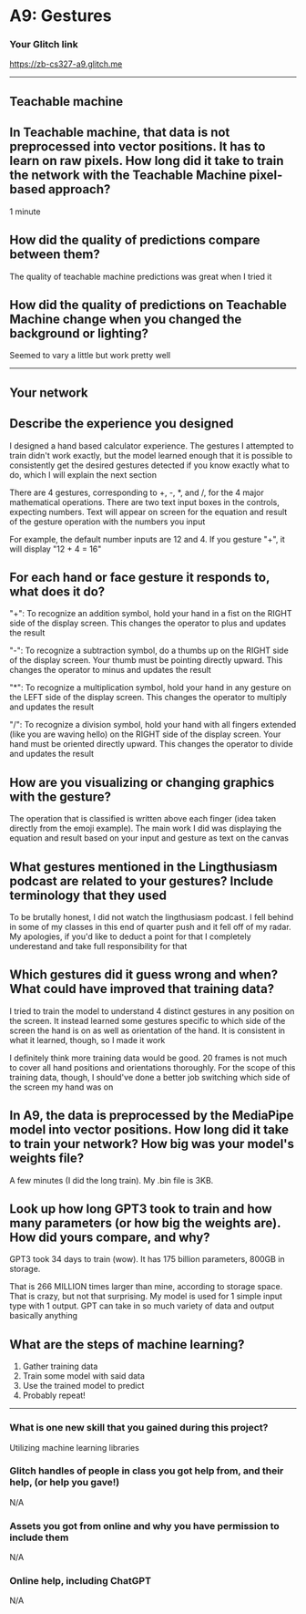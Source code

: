 # A9: Gestures

### Your Glitch link

https://zb-cs327-a9.glitch.me


--------
## Teachable machine

## In Teachable machine, that data is not preprocessed into vector positions.  It has to learn on raw pixels. How long did it take to train the network with the Teachable Machine pixel-based approach?

1 minute


## How did the quality of predictions compare between them?

The quality of teachable machine predictions was great when I tried it


## How did the quality of predictions on Teachable Machine change when you changed the background or lighting?

Seemed to vary a little but work pretty well


-----------
## Your network


## Describe the experience you designed

I designed a hand based calculator experience. The gestures I attempted to train didn't work exactly, but the model learned enough that it is possible to consistently get the desired gestures detected if you know exactly what to do, which I will explain the next section

There are 4 gestures, corresponding to +, -, \*, and /, for the 4 major mathematical operations. There are two text input boxes in the controls, expecting numbers. Text will appear on screen for the equation and result of the gesture operation with the numbers you input

For example, the default number inputs are 12 and 4. If you gesture "+", it will display "12 + 4 = 16"

## For each hand or face gesture it responds to, what does it do?

"+": To recognize an addition symbol, hold your hand in a fist on the RIGHT side of the display screen. This changes the operator to plus and updates the result

"-": To recognize a subtraction symbol, do a thumbs up on the RIGHT side of the display screen. Your thumb must be pointing directly upward. This changes the operator to minus and updates the result

"\*": To recognize a multiplication symbol, hold your hand in any gesture on the LEFT side of the display screen. This changes the operator to multiply and updates the result

"/": To recognize a division symbol, hold your hand with all fingers extended (like you are waving hello) on the RIGHT side of the display screen. Your hand must be oriented directly upward. This changes the operator to divide and updates the result



## How are you visualizing or changing graphics with the gesture?

The operation that is classified is written above each finger (idea taken directly from the emoji example). The main work I did was displaying the equation and result based on your input and gesture as text on the canvas

## What gestures mentioned in the Lingthusiasm podcast are related to your gestures? Include terminology that they used

To be brutally honest, I did not watch the lingthusiasm podcast. I fell behind in some of my classes in this end of quarter push and it fell off of my radar. My apologies, if you'd like to deduct a point for that I completely underestand and take full responsibility for that


## Which gestures did it guess wrong and when? What could have improved that training data?

I tried to train the model to understand 4 distinct gestures in any position on the screen. It instead learned some gestures specific to which side of the screen the hand is on as well as orientation of the hand. It is consistent in what it learned, though, so I made it work

I definitely think more training data would be good. 20 frames is not much to cover all hand positions and orientations thoroughly. For the scope of this training data, though, I should've done a better job switching which side of the screen my hand was on


## In A9, the data is preprocessed by the MediaPipe model into vector positions. How long did it take to train your network?  How big was your model's weights file? 

A few minutes (I did the long train). My .bin file is 3KB.

##  Look up how long GPT3 took to train and how many parameters (or how big the weights are). How did yours compare, and why?

GPT3 took 34 days to train (wow). It has 175 billion parameters, 800GB in storage.

That is 266 MILLION times larger than mine, according to storage space. That is crazy, but not that surprising. My model is used for 1 simple input type with 1 output. GPT can take in so much variety of data and output basically anything

## What are the steps of machine learning?

1. Gather training data
2. Train some model with said data
3. Use the trained model to predict
4. Probably repeat!

-----------


### What is one new skill that you gained during this project?

Utilizing machine learning libraries

### Glitch handles of people in class you got help from, and their help, (or help you gave!)

N/A

### Assets you got from online and why you have permission to include them

N/A

### Online help, including ChatGPT 

N/A